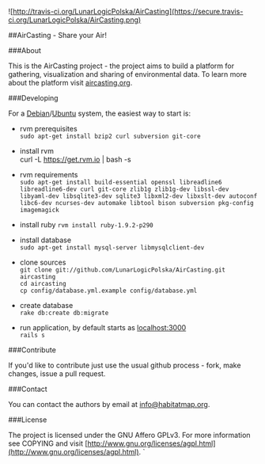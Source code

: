 ![http://travis-ci.org/LunarLogicPolska/AirCasting](https://secure.travis-ci.org/LunarLogicPolska/AirCasting.png)

##AirCasting - Share your Air!

###About

This is the AirCasting project - the project aims to build a platform for gathering, visualization and sharing of environmental data. To learn more about the platform visit [aircasting.org](http://aircasting.org).

###Developing

For a [Debian](http://debian.org)/[Ubuntu](http://ubuntu.com) system, the easiest way to start is:

* rvm prerequisites  
    `sudo apt-get install bzip2 curl subversion git-core` 

* install rvm  
curl -L https://get.rvm.io | bash -s
* rvm requirements  
`sudo apt-get install build-essential openssl libreadline6 libreadline6-dev curl git-core zlib1g zlib1g-dev libssl-dev libyaml-dev libsqlite3-dev sqlite3 libxml2-dev libxslt-dev autoconf libc6-dev ncurses-dev automake libtool bison subversion pkg-config imagemagick`
* install ruby
`rvm install ruby-1.9.2-p290`
* install database  
`sudo apt-get install mysql-server libmysqlclient-dev `
* clone sources  
`git clone git://github.com/LunarLogicPolska/AirCasting.git aircasting`  
`cd aircasting`    
`cp config/database.yml.example config/database.yml`  
* create database  
`rake db:create db:migrate`
* run application, by default starts as [localhost:3000](http://localhost:3000)  
`rails s`

###Contribute

If you'd like to contribute just use the usual github process - fork, make changes, issue a pull request.

###Contact

You can contact the authors by email at [info@habitatmap.org](mailto:info@habitatmap.org).

###License

The project is licensed under the GNU Affero GPLv3. For more information see COPYING and visit [http://www.gnu.org/licenses/agpl.html](http://www.gnu.org/licenses/agpl.html).
`